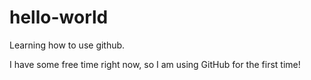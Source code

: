 # hello-world
Learning how to use github.

I have some free time right now, so I am using GitHub for the first time!
